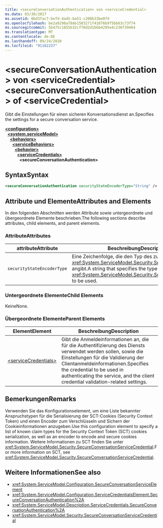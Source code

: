 ```yaml
---
title: <secureConversationAuthentication> von <serviceCredential>
ms.date: 03/30/2017
ms.assetid: 0bd3fac7-befd-4a45-ba51-c200b33be0fd
ms.openlocfilehash: be2a9298a78de1503271f41076b9f5bb63c73f74
ms.sourcegitcommit: 5b475c1855b32cf78d2d1bbb4295e4c236f39464
ms.translationtype: MT
ms.contentlocale: de-DE
ms.lasthandoff: 09/24/2020
ms.locfileid: "91162237"
---
```

# <a name="secureconversationauthentication-of-servicecredential"></a><span data-ttu-id="507c5-102">\<secureConversationAuthentication> von \<serviceCredential></span><span class="sxs-lookup"><span data-stu-id="507c5-102">\<secureConversationAuthentication> of \<serviceCredential></span></span>

<span data-ttu-id="507c5-103">Gibt die Einstellungen für einen sicheren Konversationsdienst an.</span><span class="sxs-lookup"><span data-stu-id="507c5-103">Specifies the settings for a secure conversation service.</span></span>  
  
[**\<configuration>**](../configuration-element.md)\
&nbsp;&nbsp;[**\<system.serviceModel>**](system-servicemodel.md)\
&nbsp;&nbsp;&nbsp;&nbsp;[**\<behaviors>**](behaviors.md)\
&nbsp;&nbsp;&nbsp;&nbsp;&nbsp;&nbsp;[**\<serviceBehaviors>**](servicebehaviors.md)\
&nbsp;&nbsp;&nbsp;&nbsp;&nbsp;&nbsp;&nbsp;&nbsp;[**\<behavior>**](behavior-of-servicebehaviors.md)\
&nbsp;&nbsp;&nbsp;&nbsp;&nbsp;&nbsp;&nbsp;&nbsp;&nbsp;&nbsp;[**\<serviceCredentials>**](servicecredentials.md)\
&nbsp;&nbsp;&nbsp;&nbsp;&nbsp;&nbsp;&nbsp;&nbsp;&nbsp;&nbsp;&nbsp;&nbsp;**\<secureConversationAuthentication>**  
  
## <a name="syntax"></a><span data-ttu-id="507c5-104">Syntax</span><span class="sxs-lookup"><span data-stu-id="507c5-104">Syntax</span></span>  
  
```xml  
<secureConversationAuthentication securityStateEncoderType="String" />
```  
  
## <a name="attributes-and-elements"></a><span data-ttu-id="507c5-105">Attribute und Elemente</span><span class="sxs-lookup"><span data-stu-id="507c5-105">Attributes and Elements</span></span>  

 <span data-ttu-id="507c5-106">In den folgenden Abschnitten werden Attribute sowie untergeordnete und übergeordnete Elemente beschrieben.</span><span class="sxs-lookup"><span data-stu-id="507c5-106">The following sections describe attributes, child elements, and parent elements.</span></span>  
  
### <a name="attributes"></a><span data-ttu-id="507c5-107">Attribute</span><span class="sxs-lookup"><span data-stu-id="507c5-107">Attributes</span></span>  
  
|<span data-ttu-id="507c5-108">attribute</span><span class="sxs-lookup"><span data-stu-id="507c5-108">Attribute</span></span>|<span data-ttu-id="507c5-109">Beschreibung</span><span class="sxs-lookup"><span data-stu-id="507c5-109">Description</span></span>|  
|---------------|-----------------|  
|`securityStateEncoderType`|<span data-ttu-id="507c5-110">Eine Zeichenfolge, die den Typ des zu verwendenden <xref:System.ServiceModel.Security.SecurityStateEncoder> angibt.</span><span class="sxs-lookup"><span data-stu-id="507c5-110">A string that specifies the type of <xref:System.ServiceModel.Security.SecurityStateEncoder> to be used.</span></span>|  
  
### <a name="child-elements"></a><span data-ttu-id="507c5-111">Untergeordnete Elemente</span><span class="sxs-lookup"><span data-stu-id="507c5-111">Child Elements</span></span>  

 <span data-ttu-id="507c5-112">Keine</span><span class="sxs-lookup"><span data-stu-id="507c5-112">None.</span></span>  
  
### <a name="parent-elements"></a><span data-ttu-id="507c5-113">Übergeordnete Elemente</span><span class="sxs-lookup"><span data-stu-id="507c5-113">Parent Elements</span></span>  
  
|<span data-ttu-id="507c5-114">Element</span><span class="sxs-lookup"><span data-stu-id="507c5-114">Element</span></span>|<span data-ttu-id="507c5-115">Beschreibung</span><span class="sxs-lookup"><span data-stu-id="507c5-115">Description</span></span>|  
|-------------|-----------------|  
|[\<serviceCredentials>](servicecredentials.md)|<span data-ttu-id="507c5-116">Gibt die Anmeldeinformationen an, die für die Authentifizierung des Diensts verwendet werden sollen, sowie die Einstellungen für die Validierung der Clientanmeldeinformationen.</span><span class="sxs-lookup"><span data-stu-id="507c5-116">Specifies the credential to be used in authenticating the service, and the client credential validation-related settings.</span></span>|  
  
## <a name="remarks"></a><span data-ttu-id="507c5-117">Bemerkungen</span><span class="sxs-lookup"><span data-stu-id="507c5-117">Remarks</span></span>  

 <span data-ttu-id="507c5-118">Verwenden Sie das Konfigurationselement, um eine Liste bekannter Anspruchstypen für die Serialisierung der SCT-Cookies (Security Context Token) und einen Encoder zum Verschlüsseln und Sichern der Cookieinformationen anzugeben.</span><span class="sxs-lookup"><span data-stu-id="507c5-118">Use this configuration element to specify a list of known claim types for the Security Context Token (SCT) cookies serialization, as well as an encoder to encode and secure cookies information.</span></span> <span data-ttu-id="507c5-119">Weitere Informationen zu SCT finden Sie unter <xref:System.ServiceModel.Security.SecureConversationServiceCredential>.</span><span class="sxs-lookup"><span data-stu-id="507c5-119">For more information on SCT, see <xref:System.ServiceModel.Security.SecureConversationServiceCredential>.</span></span>  
  
## <a name="see-also"></a><span data-ttu-id="507c5-120">Weitere Informationen</span><span class="sxs-lookup"><span data-stu-id="507c5-120">See also</span></span>

- <xref:System.ServiceModel.Configuration.SecureConversationServiceElement>
- <xref:System.ServiceModel.Configuration.ServiceCredentialsElement.SecureConversationAuthentication%2A>
- <xref:System.ServiceModel.Description.ServiceCredentials.SecureConversationAuthentication%2A>
- <xref:System.ServiceModel.Security.SecureConversationServiceCredential>
